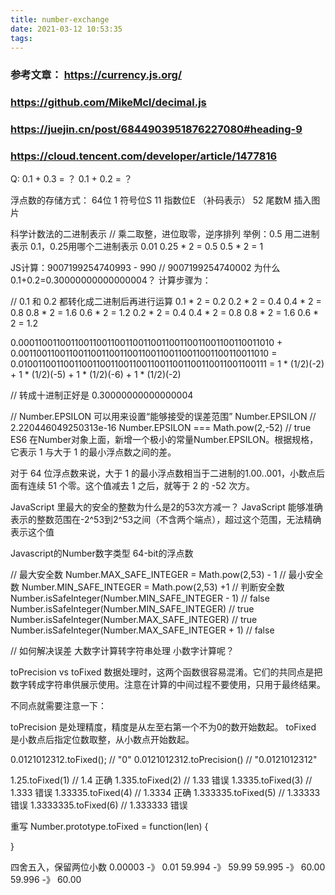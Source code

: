 ```yaml
---
title: number-exchange
date: 2021-03-12 10:53:35
tags:
---
```


### 参考文章： https://currency.js.org/
### https://github.com/MikeMcl/decimal.js
### https://juejin.cn/post/6844903951876227080#heading-9
### https://cloud.tencent.com/developer/article/1477816

Q: 
0.1 + 0.3 = ？
0.1 + 0.2 = ？

浮点数的存储方式： 64位 
1 符号位S 
11 指数位E （补码表示）
52 尾数M
插入图片

科学计数法的二进制表示
// 乘二取整，进位取零，逆序排列
举例：0.5 用二进制表示 0.1，0.25用哪个二进制表示 0.01
0.25 * 2 = 0.5
0.5 * 2 = 1

JS计算：9007199254740993 - 990 // 9007199254740002
为什么 0.1+0.2=0.30000000000000004？
计算步骤为：

// 0.1 和 0.2 都转化成二进制后再进行运算
0.1 * 2 = 0.2
0.2 * 2 = 0.4
0.4 * 2 = 0.8
0.8 * 2 = 1.6
0.6 * 2 = 1.2
0.2 * 2 = 0.4
0.4 * 2 = 0.8
0.8 * 2 = 1.6
0.6 * 2 = 1.2

0.00011001100110011001100110011001100110011001100110011010 +
0.0011001100110011001100110011001100110011001100110011010 =
0.0100110011001100110011001100110011001100110011001100111
= 1 * (1/2)(-2) + 1 * (1/2)(-5) + 1 * (1/2)(-6)  +  1 * (1/2)(-2)  

// 转成十进制正好是 0.30000000000000004

// Number.EPSILON 可以用来设置“能够接受的误差范围”
Number.EPSILON // 2.220446049250313e-16
Number.EPSILON === Math.pow(2,-52) // true
ES6 在Number对象上面，新增一个极小的常量Number.EPSILON。根据规格，它表示 1 与大于 1 的最小浮点数之间的差。

对于 64 位浮点数来说，大于 1 的最小浮点数相当于二进制的1.00..001，小数点后面有连续 51 个零。这个值减去 1 之后，就等于 2 的 -52 次方。



JavaScript 里最大的安全的整数为什么是2的53次方减一？
JavaScript 能够准确表示的整数范围在-2^53到2^53之间（不含两个端点），超过这个范围，无法精确表示这个值

Javascript的Number数字类型
64-bit的浮点数

// 最大安全数
Number.MAX_SAFE_INTEGER = Math.pow(2,53) - 1
// 最小安全数
Number.MIN_SAFE_INTEGER  = Math.pow(2,53) +1
// 判断安全数
Number.isSafeInteger(Number.MIN_SAFE_INTEGER - 1) // false
Number.isSafeInteger(Number.MIN_SAFE_INTEGER) // true
Number.isSafeInteger(Number.MAX_SAFE_INTEGER) // true
Number.isSafeInteger(Number.MAX_SAFE_INTEGER + 1) // false

// 如何解决误差
大数字计算转字符串处理
小数字计算呢？

toPrecision vs toFixed
数据处理时，这两个函数很容易混淆。它们的共同点是把数字转成字符串供展示使用。注意在计算的中间过程不要使用，只用于最终结果。

不同点就需要注意一下：

toPrecision 是处理精度，精度是从左至右第一个不为0的数开始数起。
toFixed 是小数点后指定位数取整，从小数点开始数起。

0.0121012312.toFixed(); // "0"
0.0121012312.toPrecision() // "0.0121012312"

1.25.toFixed(1) // 1.4 正确
1.335.toFixed(2) // 1.33  错误
1.3335.toFixed(3) // 1.333 错误
1.33335.toFixed(4) // 1.3334 正确
1.333335.toFixed(5)  // 1.33333 错误
1.3333335.toFixed(6) // 1.333333 错误

重写
Number.prototype.toFixed = function(len) {

}

四舍五入，保留两位小数
0.00003 -》 0.01
59.994 -》 59.99
59.995 -》 60.00
59.996 -》 60.00

